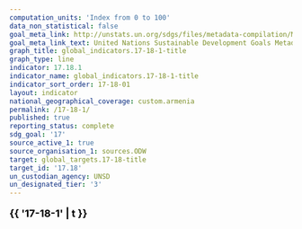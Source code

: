 ```yaml
---
computation_units: 'Index from 0 to 100'
data_non_statistical: false
goal_meta_link: http://unstats.un.org/sdgs/files/metadata-compilation/Metadata-Goal-17.pdf
goal_meta_link_text: United Nations Sustainable Development Goals Metadata (pdf 468kB)
graph_title: global_indicators.17-18-1-title
graph_type: line
indicator: 17.18.1
indicator_name: global_indicators.17-18-1-title
indicator_sort_order: 17-18-01
layout: indicator
national_geographical_coverage: custom.armenia
permalink: /17-18-1/
published: true
reporting_status: complete
sdg_goal: '17'
source_active_1: true
source_organisation_1: sources.ODW
target: global_targets.17-18-title
target_id: '17.18'
un_custodian_agency: UNSD
un_designated_tier: '3'
---
```

<p style="font-size: 18px; font-weight: bold; color: #000000;">
  {{ '17-18-1' | t }}
</p>

